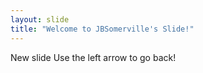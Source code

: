 ```yaml
---
layout: slide
title: "Welcome to JBSomerville's Slide!"
---
```

New slide
Use the left arrow to go back!
